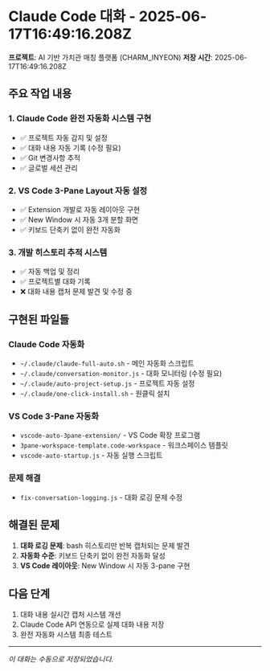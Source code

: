 # Claude Code 대화 - 2025-06-17T16:49:16.208Z

**프로젝트**: AI 기반 가치관 매칭 플랫폼 (CHARM_INYEON)
**저장 시간**: 2025-06-17T16:49:16.208Z

## 주요 작업 내용

### 1. Claude Code 완전 자동화 시스템 구현
- ✅ 프로젝트 자동 감지 및 설정
- ✅ 대화 내용 자동 기록 (수정 필요)
- ✅ Git 변경사항 추적
- ✅ 글로벌 세션 관리

### 2. VS Code 3-Pane Layout 자동 설정
- ✅ Extension 개발로 자동 레이아웃 구현
- ✅ New Window 시 자동 3개 분할 화면
- ✅ 키보드 단축키 없이 완전 자동화

### 3. 개발 히스토리 추적 시스템
- ✅ 자동 백업 및 정리
- ✅ 프로젝트별 대화 기록
- ❌ 대화 내용 캡처 문제 발견 및 수정 중

## 구현된 파일들

### Claude Code 자동화
- `~/.claude/claude-full-auto.sh` - 메인 자동화 스크립트
- `~/.claude/conversation-monitor.js` - 대화 모니터링 (수정 필요)
- `~/.claude/auto-project-setup.js` - 프로젝트 자동 설정
- `~/.claude/one-click-install.sh` - 원클릭 설치

### VS Code 3-Pane 자동화
- `vscode-auto-3pane-extension/` - VS Code 확장 프로그램
- `3pane-workspace-template.code-workspace` - 워크스페이스 템플릿
- `vscode-auto-startup.js` - 자동 실행 스크립트

### 문제 해결
- `fix-conversation-logging.js` - 대화 로깅 문제 수정

## 해결된 문제

1. **대화 로깅 문제**: bash 히스토리만 반복 캡처되는 문제 발견
2. **자동화 수준**: 키보드 단축키 없이 완전 자동화 달성
3. **VS Code 레이아웃**: New Window 시 자동 3-pane 구현

## 다음 단계

1. 대화 내용 실시간 캡처 시스템 개선
2. Claude Code API 연동으로 실제 대화 내용 저장
3. 완전 자동화 시스템 최종 테스트

---
*이 대화는 수동으로 저장되었습니다.*
